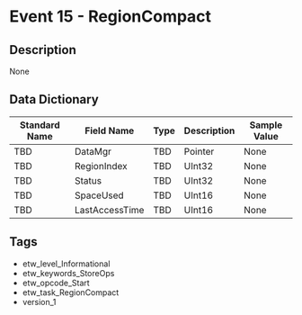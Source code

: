 # Event 15 - RegionCompact

## Description
None

## Data Dictionary
|Standard Name|Field Name|Type|Description|Sample Value|
|---|---|---|---|---|
|TBD|DataMgr|TBD|Pointer|None|None|
|TBD|RegionIndex|TBD|UInt32|None|None|
|TBD|Status|TBD|UInt32|None|None|
|TBD|SpaceUsed|TBD|UInt16|None|None|
|TBD|LastAccessTime|TBD|UInt16|None|None|

## Tags
* etw_level_Informational
* etw_keywords_StoreOps
* etw_opcode_Start
* etw_task_RegionCompact
* version_1